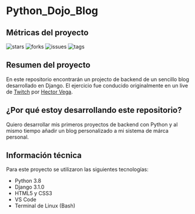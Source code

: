 # Python_Dojo_Blog

## Métricas del proyecto

![stars](https://img.shields.io/github/stars/Meluiscruz/Pythpn_Dojo_Blog.svg)
![forks](https://img.shields.io/github/forks/Meluiscruz/Pythpn_Dojo_Blog.svg)
![issues](https://img.shields.io/github/issues/Meluiscruz/Pythpn_Dojo_Blog.svg)
![tags](https://img.shields.io/github/tag/Meluiscruz/Pythpn_Dojo_Blog.svg)

## Resumen del proyecto

En este  repositorio encontrarán un projecto de backend de un sencillo blog desarrollado en Django. El ejercicio fue conducido originalmente en un live de [Twitch](https://www.twitch.tv/terranigmark "Twitch") por [Hector Vega](https://github.com/terranigmark "Hector Vega").

## ¿Por qué estoy desarrollando este repositorio?

Quiero desarrollar mis primeros proyectos de backend con Python y al mismo tiempo añadir un blog personalizado a mi sistema de márca personal.

## Información técnica

Para este proyecto se utilizaron las siguientes tecnologías:

- Python 3.8
- Django 3.1.0
- HTML5 y CSS3
- VS Code
- Terminal de Linux (Bash)
